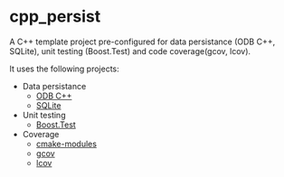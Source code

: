# cpp_persist
A C++ template project pre-configured for data persistance (ODB C++, SQLite), unit testing (Boost.Test) and code coverage(gcov, lcov).

It uses the following projects:
- Data persistance
  - [ODB C++](https://www.codesynthesis.com/products/odb/)
  - [SQLite](https://www.sqlite.org/index.html)
- Unit testing
  - [Boost.Test](https://www.boost.org/doc/libs/1_66_0/libs/test/doc/html/index.html)
- Coverage
  - [cmake-modules](https://github.com/bilke/cmake-modules)
  - [gcov](https://gcc.gnu.org/onlinedocs/gcc/Gcov.html)
  - [lcov](http://ltp.sourceforge.net/coverage/lcov.php)
